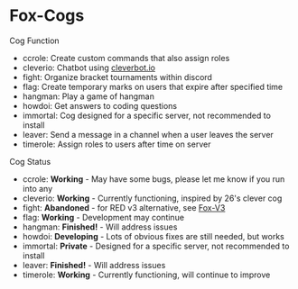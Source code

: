 # Fox-Cogs

Cog Function

  - ccrole: Create custom commands that also assign roles
  - cleverio: Chatbot using [cleverbot.io](https://cleverbot.io/)
  - fight: Organize bracket tournaments within discord
  - flag: Create temporary marks on users that expire after specified time
  - hangman: Play a game of hangman
  - howdoi: Get answers to coding questions
  - immortal: Cog designed for a specific server, not recommended to install
  - leaver: Send a message in a channel when a user leaves the server
  - timerole: Assign roles to users after time on server

Cog Status

  - ccrole: **Working** - May have some bugs, please let me know if you run into any
  - cleverio: **Working** - Currently functioning, inspired by 26's clever cog
  - fight: **Abandoned** - for RED v3 alternative, see [Fox-V3](https://github.com/bobloy/Fox-V3)
  - flag: **Working** - Development may continue
  - hangman: **Finished!** - Will address issues
  - howdoi: **Developing** - Lots of obvious fixes are still needed, but works
  - immortal: **Private** - Designed for a specific server, not recommended to install
  - leaver: **Finished!** - Will address issues
  - timerole: **Working** - Currently functioning, will continue to improve